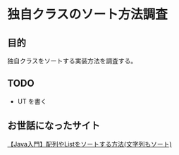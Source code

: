 # 独自クラスのソート方法調査

## 目的
独自クラスをソートする実装方法を調査する。  

## TODO

* UT を書く

## お世話になったサイト
[【Java入門】配列やListをソートする方法(文字列もソート)](https://www.sejuku.net/blog/14155)

